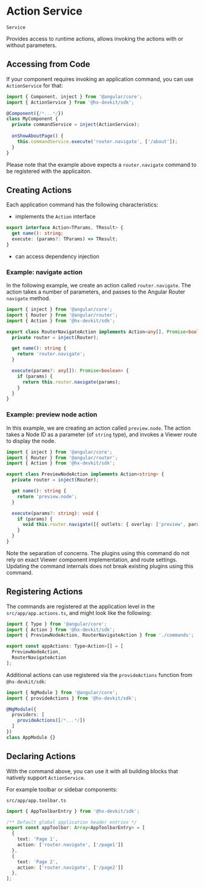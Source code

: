 # Action Service

`Service`

Provides access to runtime actions, allows invoking the actions with or without parameters.

## Accessing from Code

If your component requires invoking an application command, you can use `ActionService` for that:

```ts
import { Component, inject } from '@angular/core';
import { ActionService } from '@hx-devkit/sdk';

@Component({/*...*/})
class MyComponent {
  private commandService = inject(ActionService);
  
  onShowAboutPage() {
    this.commandService.execute('router.navigate', ['/about']);
  }
}
```

Please note that the example above expects a `router.navigate` command to be registered with the applicaiton.

## Creating Actions

Each application command has the following characteristics:

- implements the `Action` interface

```ts
export interface Action<TParams, TResult> {
  get name(): string;
  execute: (params?: TParams) => TResult;
}
```

- can access dependency injection

### Example: navigate action

In the following example, we create an action called `router.navigate`.
The action takes a number of parameters, and passes to the Angular Router `navigate` method.

```ts
import { inject } from '@angular/core';
import { Router } from '@angular/router';
import { Action } from '@hx-devkit/sdk';

export class RouterNavigateAction implements Action<any[], Promise<boolean>> {
  private router = inject(Router);

  get name(): string {
    return 'router.navigate';
  }

  execute(params?: any[]): Promise<boolean> {
    if (params) {
      return this.router.navigate(params);
    }
  }
}
```

### Example: preview node action

In this example, we are creating an action called `preview.node`.
The action takes a Node ID as a parameter (of `string` type),
and invokes a Viewer route to display the node. 

```ts
import { inject } from '@angular/core';
import { Router } from '@angular/router';
import { Action } from '@hx-devkit/sdk';

export class PreviewNodeAction implements Action<string> {
  private router = inject(Router);

  get name(): string {
    return 'preview.node';
  }

  execute(params?: string): void {
    if (params) {
      void this.router.navigate([{ outlets: { overlay: ['preview', params] } }]);
    }
  }
}
```

Note the separation of concerns.
The plugins using this command do not rely on exact Viewer component implementation, and route settings.
Updating the command internals does not break existing plugins using this command.

## Registering Actions

The commands are registered at the application level in the `src/app/app.actions.ts`, and might look like the following:

```ts
import { Type } from '@angular/core';
import { Action } from '@hx-devkit/sdk';
import { PreviewNodeAction, RouterNavigateAction } from './commands';

export const appActions: Type<Action>[] = [
  PreviewNodeAction, 
  RouterNavigateAction
];
```

Additional actions can use registered via the `provideActions` function from `@hx-devkit/sdk`:

```ts
import { NgModule } from '@angular/core';
import { provideActions } from '@hx-devkit/sdk';

@NgModule({
  providers: [
    provideActions([/*...*/])
  ]
})
class AppModule {}
```

## Declaring Actions

With the command above, you can use it with all building blocks that natively support `ActionService`.

For example toolbar or sidebar components:

`src/app/app.toolbar.ts`

```ts
import { AppToolbarEntry } from '@hx-devkit/sdk';

/** Default global application header entries */
export const appToolbar: Array<AppToolbarEntry> = [
  {
    text: 'Page 1',
    action: ['router.navigate', ['/page1']]
  },
  {
    text: 'Page 2',
    action: ['router.navigate', ['/page2']]
  },
];
```
